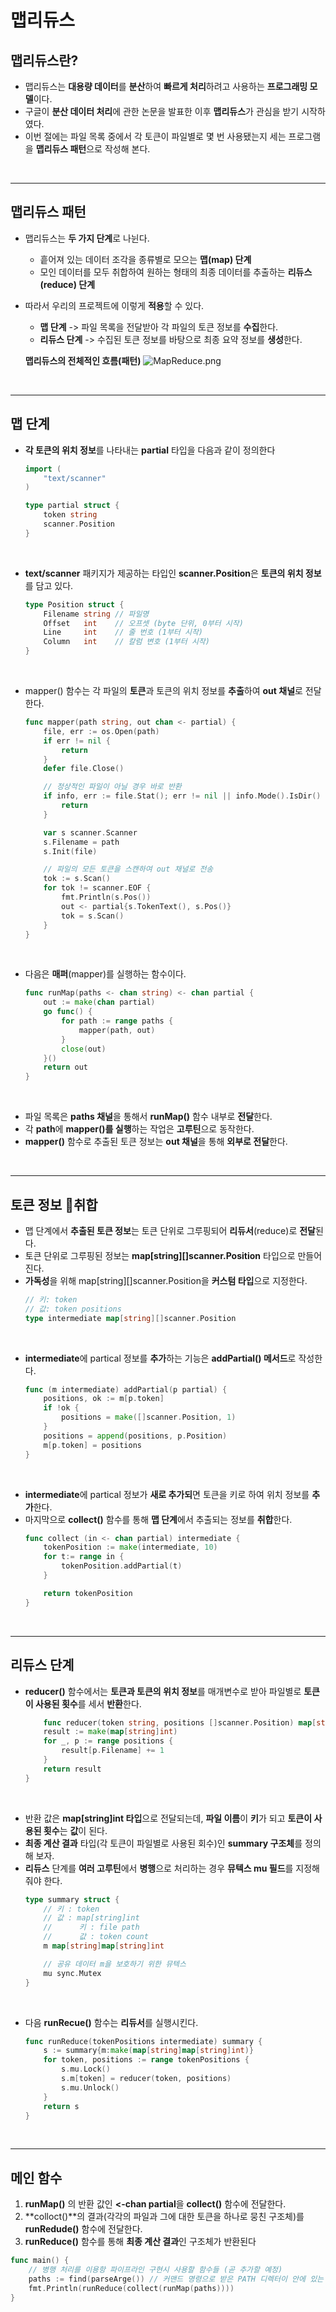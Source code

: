 # **맵리듀스**
## **맵리듀스란?**
- 맵리듀스는 **대용량 데이터**를 **분산**하여 **빠르게 처리**하려고 사용하는 **프로그래밍 모델**이다.
- 구글이 **분산 데이터 처리**에 관한 논문을 발표한 이후 **맵리듀스**가 관심을 받기 시작하였다.
- 이번 절에는 파일 목록 중에서 각 토큰이 파일별로 몇 번 사용됐는지 세는 프로그램을 **맵리듀스 패턴**으로 작성해 본다.

<br>

---
## **맵리듀스 패턴**
- 맵리듀스는 **두 가지 단계**로 나뉜다.
    - 흩어져 있는 데이터 조각을 종류별로 모으는 **맵(map) 단계**
    - 모인 데이터를 모두 취합하여 원하는 형태의 최종 데이터를 추출하는 **리듀스(reduce) 단계**

- 따라서 우리의 프로젝트에 이렇게 **적용**할 수 있다.
    - **맵 단계** -> 파일 목록을 전달받아 각 파일의 토큰 정보를 **수집**한다.
    - **리듀스 단계** -> 수집된 토큰 정보를 바탕으로 최종 요약 정보를 **생성**한다.

    **맵리듀스의 전체적인 흐름(패턴)**
    ![MapReduce.png](/img/MapReduce.png)

<br>

---
## **맵 단계**
- **각 토큰의 위치 정보**를 나타내는 **partial** 타입을 다음과 같이 정의한다
    ~~~go
    import (
        "text/scanner"
    )

    type partial struct {
        token string
        scanner.Position
    }
    ~~~

<br>

- **text/scanner** 패키지가 제공하는 타입인 **scanner.Position**은 **토큰의 위치 정보**를 담고 있다.
    ~~~go
    type Position struct {
        Filename string // 파일명
        Offset   int    // 오프셋 (byte 단위, 0부터 시작)
        Line     int    // 줄 번호 (1부터 시작)
        Column   int    // 칼럼 변호 (1부터 시작)
    }
    ~~~

<br>

- mapper() 함수는 각 파일의 **토큰**과 토큰의 위치 정보를 **추출**하여 **out 채널**로 전달한다.
    ~~~go
    func mapper(path string, out chan <- partial) {
        file, err := os.Open(path)
        if err != nil {
            return
        }
        defer file.Close()

        // 정상적인 파일이 아닐 경우 바로 반환
        if info, err := file.Stat(); err != nil || info.Mode().IsDir() {
            return
        }

        var s scanner.Scanner
        s.Filename = path
        s.Init(file)

        // 파일의 모든 토큰을 스캔하여 out 채널로 전송
        tok := s.Scan()
        for tok != scanner.EOF {
            fmt.Println(s.Pos())
            out <- partial{s.TokenText(), s.Pos()}
            tok = s.Scan()
        }
    }
    ~~~

<br>

- 다음은 **매퍼**(mapper)를 실행하는 함수이다.
    ~~~go
    func runMap(paths <- chan string) <- chan partial {
        out := make(chan partial)
        go func() {
            for path := range paths {
                mapper(path, out)
            }
            close(out)
        }()
        return out
    }
    ~~~

<br>

- 파일 목록은 **paths 채널**을 통해서 **runMap()** 함수 내부로 **전달**한다.
- 각 **path**에 **mapper()를 실행**하는 작업은 **고루틴**으로 동작한다.
- **mapper()** 함수로 추출된 토큰 정보는 **out 채널**을 통해 **외부로 전달**한다.

<br>

---
## **토큰 정보 취합**
- 맵 단계에서 **추출된 토큰 정보**는 토큰 단위로 그루핑되어 **리듀서**(reduce)로 **전달**된다.
- 토큰 단위로 그루핑된 정보는 **map[string][]scanner.Position** 타입으로 만들어진다.
- **가독성**을 위해 map[string][]scanner.Position을 **커스텀 타입**으로 지정한다.
    ~~~go
    // 키: token
    // 값: token positions
    type intermediate map[string][]scanner.Position
    ~~~

<br>

- **intermediate**에 partical 정보를 **추가**하는 기능은 **addPartial() 메서드**로 작성한다.
    ~~~go
    func (m intermediate) addPartial(p partial) {
        positions, ok := m[p.token]
        if !ok {
            positions = make([]scanner.Position, 1)
        }
        positions = append(positions, p.Position)
        m[p.token] = positions
    }
    ~~~

<br>

- **intermediate**에 partical 정보가 **새로 추가되**면 토큰을 키로 하여 위치 정보를 **추가**한다.
- 마지막으로 **collect()** 함수를 통해 **맵 단계**에서 추출되는 정보를 **취합**한다.
    ~~~go
    func collect (in <- chan partial) intermediate {
        tokenPosition := make(intermediate, 10)
        for t:= range in {
            tokenPosition.addPartial(t)
        }

        return tokenPosition
    }
    ~~~

<br>

---
## **리듀스 단계**
- **reducer()** 함수에서는 **토큰과 토큰의 위치 정보**를 매개변수로 받아 파일별로 **토큰이 사용된 횟수**를 세서 **반환**한다.
    ~~~go
        func reducer(token string, positions []scanner.Position) map[string]int {
        result := make(map[string]int)
        for _, p := range positions {
            result[p.Filename] += 1
        }
        return result
    }
    ~~~

<br>

- 반환 값은 **map[string]int 타입**으로 전달되는데, **파일 이름**이 **키**가 되고 **토큰이 사용된 횟수**는 **값**이 된다.
- **최종 계산 결과** 타입(각 토큰이 파일별로 사용된 회수)인 **summary 구조체**를 정의해 보자.
- **리듀스** 단계를 **여러 고루틴**에서 **병행**으로 처리하는 경우 **뮤텍스 mu 필드**를 지정해줘야 한다.
    ~~~go
    type summary struct {
        // 키 : token
        // 값 : map[string]int
        //		키 : file path
        //		값 : token count
        m map[string]map[string]int

        // 공유 데이터 m을 보호하기 위한 뮤텍스
        mu sync.Mutex
    }
    ~~~

<br>

- 다음 **runRecue()** 함수는 **리듀서**를 실행시킨다.
    ~~~go
    func runReduce(tokenPositions intermediate) summary {
        s := summary{m:make(map[string]map[string]int)}
        for token, positions := range tokenPositions {
            s.mu.Lock()
            s.m[token] = reducer(token, positions)
            s.mu.Unlock()
        }
        return s
    }
    ~~~

<br>

---
## **메인 함수**
1. **runMap()** 의 반환 값인 **<-chan partial**을 **collect()** 함수에 전달한다.
2. **colloct()**의 결과(각각의 파일과 그에 대한 토큰을 하나로 뭉친 구조체)를 **runRedude()** 함수에 전달한다.
3. **runReduce()** 함수를 통해 **최종 계산 결과**인 구조체가 반환된다
~~~go
func main() {
	// 병행 처리를 이용항 파이프라인 구현시 사용할 함수들 (곧 추가할 예정)
	paths := find(parseArge()) // 커맨드 명령으로 받은 PATH 디렉터이 안에 있는 모든 파일을 검색해서 out 채널로 전송한다.
	fmt.Println(runReduce(collect(runMap(paths))))
}
~~~